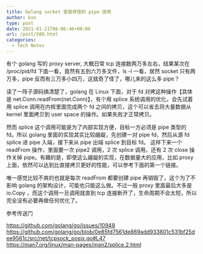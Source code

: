 ```yaml
---
title: Golang socket 里面奇怪的 pipe 使用
author: kxn
type: post
date: 2021-01-21T06:06:46+00:00
url: /post/509.html
categories:
  - Tech Notes
---
```


有个 golang 写的 proxy server, 大概日常 tcp 连接数两万多左右，结果某次在 /proc/pid/fd 下面一看，竟然有五到六万多文件，ls -l 一看，居然 socket 只有两万多，pipe 反而有三万多小四万，这就奇了怪了，哪儿来的这么多 pipe？

读了一阵子源码搞清楚了，golang 在 Linux 下面，对于 fd 对拷这种操作【具体是 net.Conn.readFrom(net.Conn)】，有个用 splice 系统调用的优化，会先试着用 splice 调用在内核里面完成两个 fd 之间的拷贝，这个可以省去将大量数据从 kernel 里面拷贝到 user space 的操作。如果失败才正常拷贝。

然而 splice 这个调用可能是为了内部实现方便，目标一方必须是 pipe 类型的 fd。所以 golang 里面的实现其实比较龌龊，先创建一对 pipe fd，然后从源 fd splice 进 pipe 入端，接下来从 pipe 出端 splice 到目标 fd。 这样下来一个 readFrom 操作，里面要一次 pipe2 调用，2 次 splice 调用，还有 2 次 close 操作关掉 pipe。有趣的是，即使这么龌龊的实现，在数据量大的应用，比如 proxy 上面，依然可以达到比直接拷贝更好的性能，可以参考下面的第一个链接。

唯一感觉比较不爽的也就是每次 readFrom 都要创建 pipe 再销毁了，这个为了不影响 golang 的架构设计，可能也只能这么做。不过一般 proxy 里面最后大多是 io.Copy ，而这个调用一旦调用就直到 tcp 连接断开了，生命周期不会太短，所以完全没有必要再做任何优化了。

参考传送门

<https://github.com/golang/go/issues/10948>  
<https://github.com/golang/go/blob/0e85fd7561de869add933801c531bf25dee9561c/src/net/tcpsock_posix.go#L47>  
<https://man7.org/linux/man-pages/man2/splice.2.html>
